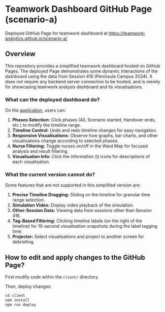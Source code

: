 # Teamwork Dashboard GitHub Page (scenario-a)

Deployed GitHub Page for teamwork dashboard at https://teamwork-analytics.github.io/scenario-a/

## Overview

This repository provides a simplified teamwork dashboard hosted on GitHub Pages. The deployed Page demonstrates some dynamic interactions of the dashboard using the data from Session 416 (Peninsula Campus 2024). It does not require any backend server connection to be hosted, and is merely for showcasing teamwork analysis dashboard and its visualisations.

### What can the deployed dashboard do?

On the [application](https://teamwork-analytics.github.io/scenario-a/), users can:

1. **Phases Selection:** Click phases (All, Scenario started, Handover ends, etc.) to modify the timeline range.
2. **Timeline Control:** Undo and redo timeline changes for easy navigation.
3. **Responsive Visualisations:** Observe how graphs, bar charts, and other visualisations change according to selected phases.
4. **Nurse Filtering:** Toggle nurses on/off in the Ward Map for focused analysis and result filtering.
5. **Visualisation Info:** Click the information (i) icons for descriptions of each visualisation.

### What the current version cannot do?

Some features that are not supported in this simplified version are:

1. **Precise Timeline Dragging:** Sliding on the timeline for granular time range selection.
2. **Simulation Video:** Display video playback of the simulation.
3. **Other-Session Data:** Viewing data from sessions other than Session 416.
4. **Tag-Based Filtering:** Clicking timeline labels (on the right of the timeline) for 10-second visualisation snapshots during the label tagging time.
5. **Projector:** Select visualisations and project to another screen for debriefing.

## How to edit and apply changes to the GitHub Page?

First modify code within the `client/` directory.

Then, deploy changes:

```javascript
cd client
npm install
npm run deploy
```
